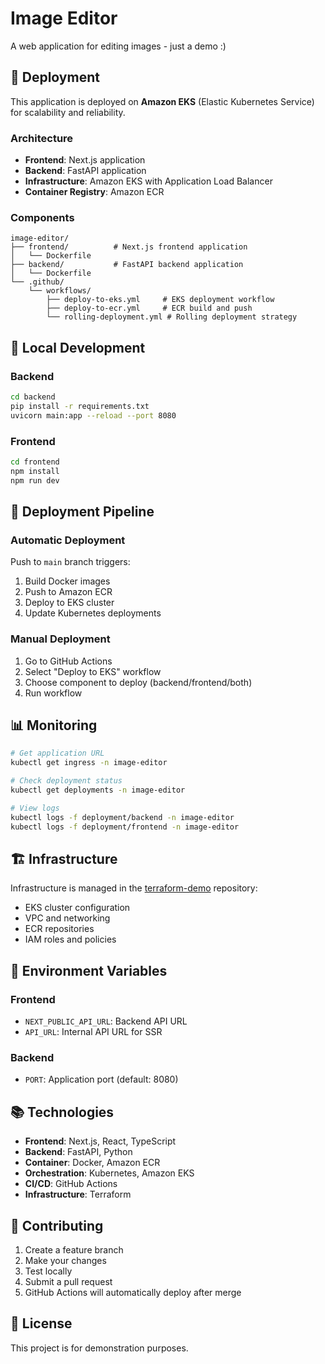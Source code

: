 # Image Editor

A web application for editing images - just a demo :)

## 🚀 Deployment

This application is deployed on **Amazon EKS** (Elastic Kubernetes Service) for scalability and reliability.

### Architecture

- **Frontend**: Next.js application
- **Backend**: FastAPI application
- **Infrastructure**: Amazon EKS with Application Load Balancer
- **Container Registry**: Amazon ECR

### Components

```
image-editor/
├── frontend/          # Next.js frontend application
│   └── Dockerfile
├── backend/           # FastAPI backend application
│   └── Dockerfile
└── .github/
    └── workflows/
        ├── deploy-to-eks.yml     # EKS deployment workflow
        ├── deploy-to-ecr.yml     # ECR build and push
        └── rolling-deployment.yml # Rolling deployment strategy
```

## 🔧 Local Development

### Backend
```bash
cd backend
pip install -r requirements.txt
uvicorn main:app --reload --port 8080
```

### Frontend
```bash
cd frontend
npm install
npm run dev
```

## 🚢 Deployment Pipeline

### Automatic Deployment

Push to `main` branch triggers:
1. Build Docker images
2. Push to Amazon ECR
3. Deploy to EKS cluster
4. Update Kubernetes deployments

### Manual Deployment

1. Go to GitHub Actions
2. Select "Deploy to EKS" workflow
3. Choose component to deploy (backend/frontend/both)
4. Run workflow

## 📊 Monitoring

```bash
# Get application URL
kubectl get ingress -n image-editor

# Check deployment status
kubectl get deployments -n image-editor

# View logs
kubectl logs -f deployment/backend -n image-editor
kubectl logs -f deployment/frontend -n image-editor
```

## 🏗️ Infrastructure

Infrastructure is managed in the [terraform-demo](https://github.com/datafruit-dev/terraform-demo) repository:
- EKS cluster configuration
- VPC and networking
- ECR repositories
- IAM roles and policies

## 🔐 Environment Variables

### Frontend
- `NEXT_PUBLIC_API_URL`: Backend API URL
- `API_URL`: Internal API URL for SSR

### Backend
- `PORT`: Application port (default: 8080)

## 📚 Technologies

- **Frontend**: Next.js, React, TypeScript
- **Backend**: FastAPI, Python
- **Container**: Docker, Amazon ECR
- **Orchestration**: Kubernetes, Amazon EKS
- **CI/CD**: GitHub Actions
- **Infrastructure**: Terraform

## 🤝 Contributing

1. Create a feature branch
2. Make your changes
3. Test locally
4. Submit a pull request
5. GitHub Actions will automatically deploy after merge

## 📝 License

This project is for demonstration purposes.